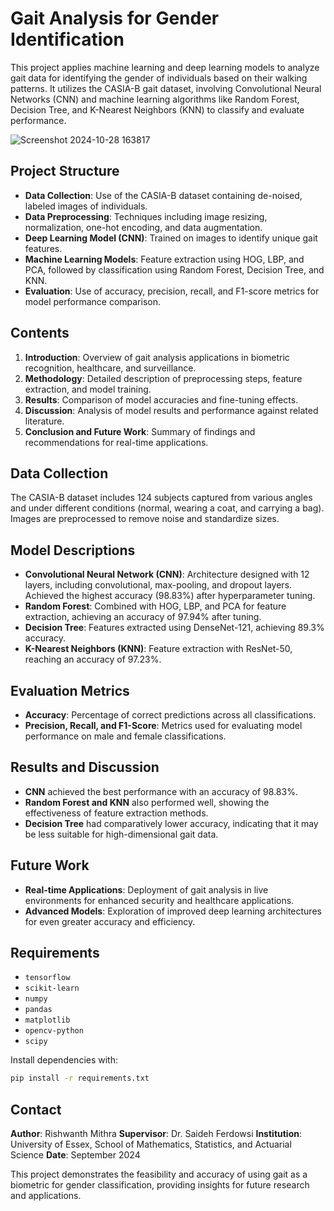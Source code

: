 # Gait Analysis for Gender Identification

This project applies machine learning and deep learning models to analyze gait data for identifying the gender of individuals based on their walking patterns. It utilizes the CASIA-B gait dataset, involving Convolutional Neural Networks (CNN) and machine learning algorithms like Random Forest, Decision Tree, and K-Nearest Neighbors (KNN) to classify and evaluate performance.

![Screenshot 2024-10-28 163817](https://github.com/user-attachments/assets/860c6b08-357e-47dd-84b5-7b474986c505)




## Project Structure

- **Data Collection**: Use of the CASIA-B dataset containing de-noised, labeled images of individuals.
- **Data Preprocessing**: Techniques including image resizing, normalization, one-hot encoding, and data augmentation.
- **Deep Learning Model (CNN)**: Trained on images to identify unique gait features.
- **Machine Learning Models**: Feature extraction using HOG, LBP, and PCA, followed by classification using Random Forest, Decision Tree, and KNN.
- **Evaluation**: Use of accuracy, precision, recall, and F1-score metrics for model performance comparison.

## Contents

1. **Introduction**: Overview of gait analysis applications in biometric recognition, healthcare, and surveillance.
2. **Methodology**: Detailed description of preprocessing steps, feature extraction, and model training.
3. **Results**: Comparison of model accuracies and fine-tuning effects.
4. **Discussion**: Analysis of model results and performance against related literature.
5. **Conclusion and Future Work**: Summary of findings and recommendations for real-time applications.

## Data Collection

The CASIA-B dataset includes 124 subjects captured from various angles and under different conditions (normal, wearing a coat, and carrying a bag). Images are preprocessed to remove noise and standardize sizes.

## Model Descriptions

- **Convolutional Neural Network (CNN)**: Architecture designed with 12 layers, including convolutional, max-pooling, and dropout layers. Achieved the highest accuracy (98.83%) after hyperparameter tuning.
- **Random Forest**: Combined with HOG, LBP, and PCA for feature extraction, achieving an accuracy of 97.94% after tuning.
- **Decision Tree**: Features extracted using DenseNet-121, achieving 89.3% accuracy.
- **K-Nearest Neighbors (KNN)**: Feature extraction with ResNet-50, reaching an accuracy of 97.23%.

## Evaluation Metrics

- **Accuracy**: Percentage of correct predictions across all classifications.
- **Precision, Recall, and F1-Score**: Metrics used for evaluating model performance on male and female classifications.

## Results and Discussion

- **CNN** achieved the best performance with an accuracy of 98.83%.
- **Random Forest and KNN** also performed well, showing the effectiveness of feature extraction methods.
- **Decision Tree** had comparatively lower accuracy, indicating that it may be less suitable for high-dimensional gait data.

## Future Work

- **Real-time Applications**: Deployment of gait analysis in live environments for enhanced security and healthcare applications.
- **Advanced Models**: Exploration of improved deep learning architectures for even greater accuracy and efficiency.

## Requirements

- `tensorflow`
- `scikit-learn`
- `numpy`
- `pandas`
- `matplotlib`
- `opencv-python`
- `scipy`

Install dependencies with:
```bash
pip install -r requirements.txt
```

## Contact
**Author**: Rishwanth Mithra
**Supervisor**: Dr. Saideh Ferdowsi
**Institution**: University of Essex, School of Mathematics, Statistics, and Actuarial Science
**Date**: September 2024

This project demonstrates the feasibility and accuracy of using gait as a biometric for gender classification, providing insights for future research and applications.
